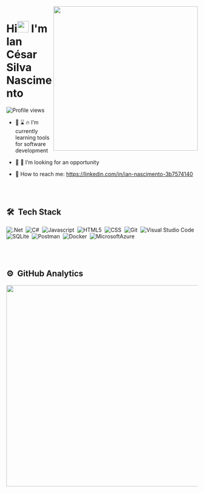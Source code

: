 
<img align="right" height="380em" src="https://raw.githubusercontent.com/gist/IanCesarSilvaNascimento/9634ee94a2a124d80c6094906af5e8a8/raw/ec0d1d37d238f369df22ff46211f3ffe61fdf1bc/githubcar.svg"/>
<h1 align="left">Hi<img src="https://raw.githubusercontent.com/KaueMarques/KaueMarques/master/hi.gif" width="30px"> I'm Ian César Silva Nascimento</h1>
<p align="left"> <img src="https://komarev.com/ghpvc/?username=IanCesarSilvaNascimento&color=yellow" alt="Profile views" /> </p>

- 	:rocket:	:hourglass: 	:fire: I’m currently learning tools for software development 

- :pray: :dart: I’m looking for an opportunity

- :house_with_garden: How to reach me: https://linkedin.com/in/ian-nascimento-3b7574140

<br><br>

## 🛠 &nbsp;Tech Stack
![.Net](https://img.shields.io/badge/-.NET-05122A?style=flat&logo=.net)&nbsp;
![C#](https://img.shields.io/badge/-Csharp-05122A?style=flat&logo=csharp)&nbsp;
![Javascript](https://img.shields.io/badge/-Javascript-05122A?style=flat&logo=javascript)&nbsp;
![HTML5](https://img.shields.io/badge/-HTML-05122A?style=flat&logo=HTML5)&nbsp;
![CSS](https://img.shields.io/badge/-CSS-05122A?style=flat&logo=CSS3&logoColor=1572B6)&nbsp;
![Git](https://img.shields.io/badge/-Git-05122A?style=flat&logo=git)&nbsp;
![Visual Studio Code](https://img.shields.io/badge/-Visual%20Studio%20Code-05122A?style=flat&logo=visual-studio-code&logoColor=007ACC)&nbsp;
![SQLite](https://img.shields.io/badge/-SQLite-05122A?style=flat&logo=sqlite)&nbsp;
![Postman](https://img.shields.io/badge/-Postman-05122A?style=flat&logo=postman)&nbsp;
![Docker](https://img.shields.io/badge/-Docker-05122A?style=flat&logo=docker)&nbsp;
![MicrosoftAzure](https://img.shields.io/badge/-Microsoft_Azure-05122A?style=flat&logo=microsoft-azure)&nbsp;

<br><br>

## ⚙️ &nbsp;GitHub Analytics

<p align="left">
<img width="530em" src="https://github-readme-stats.vercel.app/api/top-langs/?username=IanCesarSilvaNascimento&layout=compact&theme=vision-friendly-dark&hide=python,c,makefile"/>
</p>



<br><br>




